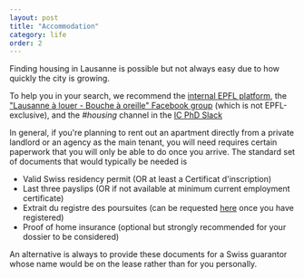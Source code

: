 ```yaml
---
layout: post
title: "Accommodation"
category: life
order: 2
---
```


Finding housing in Lausanne is possible but not always easy due to how quickly the city is growing.

To help you in your search, we recommend the [internal EPFL platform](http://logement.epfl.ch/PhD),
the ["Lausanne à louer - Bouche à oreille" Facebook group](https://www.facebook.com/groups/330486193693264/) (which is not EPFL-exclusive),
and the _#housing_ channel in the [IC PhD Slack](http://tinyurl.com/ic-phd-slack)

In general, if you're planning to rent out an apartment directly from a private landlord or an agency as the main tenant,
you will need requires certain paperwork that you will only be able to do once you arrive. The standard set of documents that would typically be needed is

* Valid Swiss residency permit (OR at least a Certificat d'inscription)
* Last three payslips (OR if not available at minimum current employment certificate)
* Extrait du registre des poursuites (can be requested [here](https://www.vd.ch/prestation/demander-un-extrait-du-registre-des-poursuites-pour-soi-meme) once you have registered)
* Proof of home insurance (optional but strongly recommended for your dossier to be considered)

An alternative is always to provide these documents for a Swiss guarantor whose name would be on the lease rather than for you personally.
